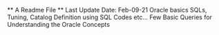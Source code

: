 ** A Readme File ** Last Update Date: Feb-09-21
Oracle basics SQLs, Tuning, Catalog Definition using SQL Codes etc...
Few Basic Queries for Understanding the Oracle Concepts
